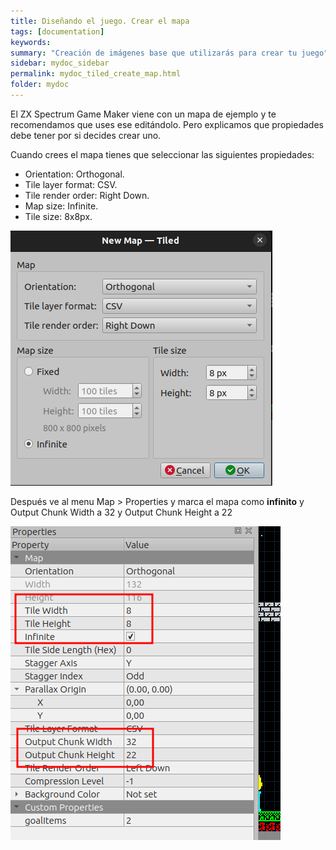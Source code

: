 ```yaml
---
title: Diseñando el juego. Crear el mapa
tags: [documentation]
keywords:
summary: "Creación de imágenes base que utilizarás para crear tu juego"
sidebar: mydoc_sidebar
permalink: mydoc_tiled_create_map.html
folder: mydoc
---
```


El ZX Spectrum Game Maker viene con un mapa de ejemplo y te recomendamos que uses ese editándolo. Pero explicamos que propiedades debe tener por si decides crear uno.

Cuando crees el mapa tienes que seleccionar las siguientes propiedades:

* Orientation: Orthogonal.
* Tile layer format: CSV.
* Tile render order: Right Down.
* Map size: Infinite.
* Tile size: 8x8px.

![](images/new_map.png)

Después ve al menu Map > Properties y marca el mapa como **infinito** y Output Chunk Width a 32 y Output Chunk Height a 22

![](images/map_properties.png)


